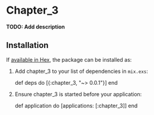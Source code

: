 # Chapter_3

**TODO: Add description**

## Installation

If [available in Hex](https://hex.pm/docs/publish), the package can be installed as:

  1. Add chapter_3 to your list of dependencies in `mix.exs`:

        def deps do
          [{:chapter_3, "~> 0.0.1"}]
        end

  2. Ensure chapter_3 is started before your application:

        def application do
          [applications: [:chapter_3]]
        end

